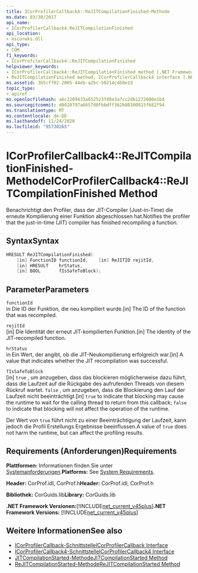 ```yaml
---
title: ICorProfilerCallback4::ReJITCompilationFinished-Methode
ms.date: 03/30/2017
api_name:
- ICorProfilerCallback4.ReJITCompilationFinished
api_location:
- mscorwks.dll
api_type:
- COM
f1_keywords:
- ICorProfilerCallback4::ReJITCompilationFinished
helpviewer_keywords:
- ICorProfilerCallback4::ReJITCompilationFinished method [.NET Framework profiling]
- ReJITCompilationFinished method, ICorProfilerCallback4 interface [.NET Framework profiling]
ms.assetid: 3b5cff02-2005-44eb-a2bc-50214c4b0e1d
topic_type:
- apiref
ms.openlocfilehash: a6c2209433a652523fd8e3a7cc2db1272600e1bd
ms.sourcegitcommit: d8020797a6657d0fbbdff362b80300815f682f94
ms.translationtype: MT
ms.contentlocale: de-DE
ms.lasthandoff: 11/24/2020
ms.locfileid: "95730265"
---
```

# <a name="icorprofilercallback4rejitcompilationfinished-method"></a><span data-ttu-id="bea23-102">ICorProfilerCallback4::ReJITCompilationFinished-Methode</span><span class="sxs-lookup"><span data-stu-id="bea23-102">ICorProfilerCallback4::ReJITCompilationFinished Method</span></span>

<span data-ttu-id="bea23-103">Benachrichtigt den Profiler, dass der JIT-Compiler (Just-in-Time) die erneute Kompilierung einer Funktion abgeschlossen hat.</span><span class="sxs-lookup"><span data-stu-id="bea23-103">Notifies the profiler that the just-in-time (JIT) compiler has finished recompiling a function.</span></span>  
  
## <a name="syntax"></a><span data-ttu-id="bea23-104">Syntax</span><span class="sxs-lookup"><span data-stu-id="bea23-104">Syntax</span></span>  
  
```cpp  
HRESULT ReJITCompilationFinished(  
    [in] FunctionID functionId,    [in] ReJITID rejitId,  
    [in] HRESULT    hrStatus,  
    [in] BOOL       fIsSafeToBlock);  
```  
  
## <a name="parameters"></a><span data-ttu-id="bea23-105">Parameter</span><span class="sxs-lookup"><span data-stu-id="bea23-105">Parameters</span></span>  

 `functionId`  
 <span data-ttu-id="bea23-106">in Die ID der Funktion, die neu kompiliert wurde.</span><span class="sxs-lookup"><span data-stu-id="bea23-106">[in] The ID of the function that was recompiled.</span></span>  
  
 `rejitId`  
 <span data-ttu-id="bea23-107">[in] Die Identität der erneut JIT-kompilierten Funktion.</span><span class="sxs-lookup"><span data-stu-id="bea23-107">[in] The identity of the JIT-recompiled function.</span></span>  
  
 `hrStatus`  
 <span data-ttu-id="bea23-108">in Ein Wert, der angibt, ob die JIT-Neukompilierung erfolgreich war.</span><span class="sxs-lookup"><span data-stu-id="bea23-108">[in] A value that indicates whether the JIT recompilation was successful.</span></span>  
  
 `fIsSafeToBlock`  
 <span data-ttu-id="bea23-109">[in] `true` , um anzugeben, dass das blockieren möglicherweise dazu führt, dass die Laufzeit auf die Rückgabe des aufrufenden Threads von diesem Rückruf wartet. `false` , um anzugeben, dass die Blockierung den Lauf der Laufzeit nicht beeinträchtigt.</span><span class="sxs-lookup"><span data-stu-id="bea23-109">[in] `true` to indicate that blocking may cause the runtime to wait for the calling thread to return from this callback; `false` to indicate that blocking will not affect the operation of the runtime.</span></span>  
  
 <span data-ttu-id="bea23-110">Der Wert von `true` führt nicht zu einer Beeinträchtigung der Laufzeit, kann jedoch die Profil Erstellungs Ergebnisse beeinflussen.</span><span class="sxs-lookup"><span data-stu-id="bea23-110">A value of `true` does not harm the runtime, but can affect the profiling results.</span></span>  
  
## <a name="requirements"></a><span data-ttu-id="bea23-111">Requirements (Anforderungen)</span><span class="sxs-lookup"><span data-stu-id="bea23-111">Requirements</span></span>  

 <span data-ttu-id="bea23-112">**Plattformen:** Informationen finden Sie unter [Systemanforderungen](../../get-started/system-requirements.md).</span><span class="sxs-lookup"><span data-stu-id="bea23-112">**Platforms:** See [System Requirements](../../get-started/system-requirements.md).</span></span>  
  
 <span data-ttu-id="bea23-113">**Header:** CorProf.idl, CorProf.h</span><span class="sxs-lookup"><span data-stu-id="bea23-113">**Header:** CorProf.idl, CorProf.h</span></span>  
  
 <span data-ttu-id="bea23-114">**Bibliothek:** CorGuids.lib</span><span class="sxs-lookup"><span data-stu-id="bea23-114">**Library:** CorGuids.lib</span></span>  
  
 <span data-ttu-id="bea23-115">**.NET Framework Versionen:**[!INCLUDE[net_current_v45plus](../../../../includes/net-current-v45plus-md.md)]</span><span class="sxs-lookup"><span data-stu-id="bea23-115">**.NET Framework Versions:** [!INCLUDE[net_current_v45plus](../../../../includes/net-current-v45plus-md.md)]</span></span>  
  
## <a name="see-also"></a><span data-ttu-id="bea23-116">Weitere Informationen</span><span class="sxs-lookup"><span data-stu-id="bea23-116">See also</span></span>

- [<span data-ttu-id="bea23-117">ICorProfilerCallback-Schnittstelle</span><span class="sxs-lookup"><span data-stu-id="bea23-117">ICorProfilerCallback Interface</span></span>](icorprofilercallback-interface.md)
- [<span data-ttu-id="bea23-118">ICorProfilerCallback4-Schnittstelle</span><span class="sxs-lookup"><span data-stu-id="bea23-118">ICorProfilerCallback4 Interface</span></span>](icorprofilercallback4-interface.md)
- [<span data-ttu-id="bea23-119">JITCompilationStarted-Methode</span><span class="sxs-lookup"><span data-stu-id="bea23-119">JITCompilationStarted Method</span></span>](icorprofilercallback-jitcompilationstarted-method.md)
- [<span data-ttu-id="bea23-120">ReJITCompilationStarted-Methode</span><span class="sxs-lookup"><span data-stu-id="bea23-120">ReJITCompilationStarted Method</span></span>](icorprofilercallback4-rejitcompilationstarted-method.md)
